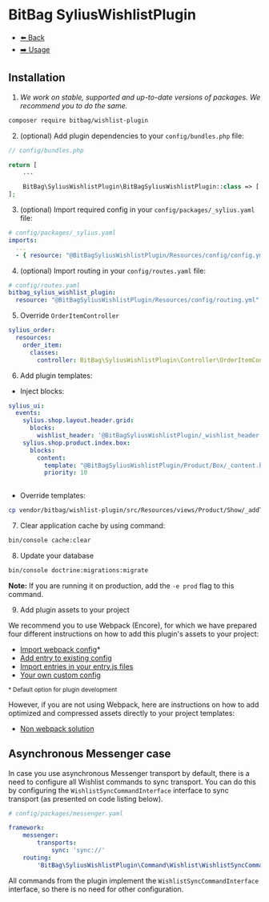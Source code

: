 # BitBag SyliusWishlistPlugin

- [⬅️ Back](../README.md#overview)
- [➡️ Usage](./02-usage.md)

## Installation


1. *We work on stable, supported and up-to-date versions of packages. We recommend you to do the same.*

```bash
composer require bitbag/wishlist-plugin
```

2. (optional) Add plugin dependencies to your `config/bundles.php` file:

```php
// config/bundles.php

return [
    ...

    BitBag\SyliusWishlistPlugin\BitBagSyliusWishlistPlugin::class => ['all' => true],
];
```

3. (optional) Import required config in your `config/packages/_sylius.yaml` file:

```yaml
# config/packages/_sylius.yaml
imports:
  ...
  - { resource: "@BitBagSyliusWishlistPlugin/Resources/config/config.yml" }
```

4. (optional) Import routing in your `config/routes.yaml` file:

  ```yaml
# config/routes.yaml
bitbag_sylius_wishlist_plugin:
    resource: "@BitBagSyliusWishlistPlugin/Resources/config/routing.yml"
```

5. Override `OrderItemController`

```yaml
sylius_order:
  resources:
    order_item:
      classes:
        controller: BitBag\SyliusWishlistPlugin\Controller\OrderItemController

```

6. Add plugin templates:

- Inject blocks:

```yaml
sylius_ui:
  events:
    sylius.shop.layout.header.grid:
      blocks:
        wishlist_header: '@BitBagSyliusWishlistPlugin/_wishlist_header.html.twig'
    sylius.shop.product.index.box:
      blocks:
        content:
          template: "@BitBagSyliusWishlistPlugin/Product/Box/_content.html.twig"
          priority: 10
        
```

- Override templates:

```bash
cp vendor/bitbag/wishlist-plugin/src/Resources/views/Product/Show/_addToCart.html.twig templates/bundles/SyliusShopBundle/Product/Show
```

7. Clear application cache by using command:

```bash
bin/console cache:clear
```

8. Update your database

```bash
bin/console doctrine:migrations:migrate
```

**Note:** If you are running it on production, add the `-e prod` flag to this command.

9. Add plugin assets to your project

We recommend you to use Webpack (Encore), for which we have prepared four different instructions on how to add this plugin's assets to your project:

- [Import webpack config](./01.1-webpack-config.md)*
- [Add entry to existing config](./01.2-webpack-entry.md)
- [Import entries in your entry.js files](./01.3-import-entry.md)
- [Your own custom config](./01.4-custom-solution.md)

<small>* Default option for plugin development</small>


However, if you are not using Webpack, here are instructions on how to add optimized and compressed assets directly to your project templates:

- [Non webpack solution](./01.5-non-webpack.md)

## Asynchronous Messenger case

In case you use asynchronous Messenger transport by default, there is a need to configure all Wishlist commands to sync transport.
You can do this by configuring the `WishlistSyncCommandInterface` interface to sync transport (as presented on code listing below).

```yaml
# config/packages/messenger.yaml

framework:
    messenger:
        transports:
            sync: 'sync://'
    routing:
        'BitBag\SyliusWishlistPlugin\Command\Wishlist\WishlistSyncCommandInterface': sync
```

All commands from the plugin implement the `WishlistSyncCommandInterface` interface, so there is no need for other configuration.
